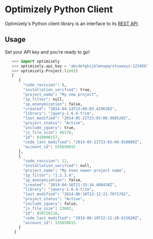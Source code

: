 Optimizely Python Client
=================

Optimizely's Python client library is an interface to its [REST API](http://developers.optimizely.com/rest/).


Usage
-----

Set your API key and you're ready to go!
```python
   >>> import optimizely
   >>> optimizely.api_key = 'abcdefghijklmnopqrstuvwxyz:123456'
   >>> optimizely.Project.list()
   [
      {
        "code_revision": 8,
        "installation_verified": true,
        "project_name": "My new project",
        "ip_filter": null,
        "ip_anonymization": false,
        "created": "2014-04-14T23:09:03.429630Z",
        "library": "jquery-1.6.4-trim",
        "last_modified": "2014-05-21T23:03:06.968520Z",
        "project_status": "Active",
        "include_jquery": true,
        "js_file_size": 46176,
        "id": 819000157,
        "code_last_modified": "2014-05-21T23:03:04.918880Z",
        "account_id": 555650815
      },
      {
        "code_revision": 12,
        "installation_verified": null,
        "project_name": "My even newer project name",
        "ip_filter": "1.2.3.4",
        "ip_anonymization": false,
        "created": "2014-04-16T21:33:34.408430Z",
        "library": "jquery-1.6.4-trim",
        "last_modified": "2014-06-10T22:12:21.707170Z",
        "project_status": "Active",
        "include_jquery": false,
        "js_file_size": 23693,
        "id": 859720118,
        "code_last_modified": "2014-06-10T22:12:20.615820Z",
        "account_id": 555650815
      }
    ]
```
